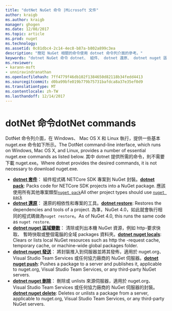 ```yaml
---
title: "dotNet NuGet 命令 |Microsoft 文件"
author: kraigb
ms.author: kraigb
manager: ghogen
ms.date: 12/08/2017
ms.topic: article
ms.prod: nuget
ms.technology: 
ms.assetid: 0c81dbc4-2c14-4ec8-b87a-b802a899c3ea
description: "簡短 NuGet 相關的命令使用 dotnet 命令列介面的參考。"
keywords: "dotnet NuGet 命令 dotnet、 組件、 dotnet 還原、 dotnet nuget 區域變數、 dotnet nuget 發送 dotnet nuget 刪除"
ms.reviewer:
- karann-msft
- unniravindranathan
ms.openlocfilehash: 7ff4779f46db102f1384650d82118b34fedd4413
ms.sourcegitcommit: d0ba99bfe019b779b75731bafdca8a37e35ef0d9
ms.translationtype: MT
ms.contentlocale: zh-TW
ms.lasthandoff: 12/14/2017
---
```

# <a name="dotnet-commands"></a><span data-ttu-id="46828-104">dotNet 命令</span><span class="sxs-lookup"><span data-stu-id="46828-104">dotNet commands</span></span>

<span data-ttu-id="46828-105">DotNet 命令列介面，在 Windows、 Mac OS X 和 Linux 執行，提供一些基本 nuget.exe 命令如下所示。</span><span class="sxs-lookup"><span data-stu-id="46828-105">The DotNet command-line interface, which runs on Windows, Mac OS X, and Linux, provides a number of essential nuget.exe commands as listed below.</span></span> <span data-ttu-id="46828-106">其中 dotnet 提供所需的命令，則不需要下載 nuget.exe。</span><span class="sxs-lookup"><span data-stu-id="46828-106">Where dotnet provides the desired commands, it is not necessary to download nuget.exe.</span></span>

- <span data-ttu-id="46828-107">[**dotnet 套件**](https://docs.microsoft.com/dotnet/core/tools/dotnet-pack?tabs=netcore2x)： 組件程式碼 NETCore SDK 專案到 NuGet 封裝。</span><span class="sxs-lookup"><span data-stu-id="46828-107">[**dotnet pack**](https://docs.microsoft.com/dotnet/core/tools/dotnet-pack?tabs=netcore2x): Packs code for NETCore SDK projects into a NuGet package.</span></span> <span data-ttu-id="46828-108">應該使用所有其他專案類型[`nuget pack`](cli-ref-pack.md)</span><span class="sxs-lookup"><span data-stu-id="46828-108">All other project types should use [`nuget pack`](cli-ref-pack.md)</span></span>
- <span data-ttu-id="46828-109">[**dotnet 還原**](https://docs.microsoft.com/dotnet/core/tools/dotnet-restore?tabs=netcore2x)： 還原的相依性和專案的工具。</span><span class="sxs-lookup"><span data-stu-id="46828-109">[**dotnet restore**](https://docs.microsoft.com/dotnet/core/tools/dotnet-restore?tabs=netcore2x): Restores the dependencies and tools of a project.</span></span> <span data-ttu-id="46828-110">為準，NuGet 4.0，如此就會執行相同的程式碼做為`nuget restore`。</span><span class="sxs-lookup"><span data-stu-id="46828-110">As of NuGet 4.0, this runs the same code as `nuget restore`.</span></span>
- <span data-ttu-id="46828-111">[**dotnet nuget 區域變數**](https://docs.microsoft.com/dotnet/core/tools/dotnet-nuget-locals)： 清除或列出本機 NuGet 資源，例如 http-要求快取、 暫時快取或整個電腦的全域 packages 資料夾。</span><span class="sxs-lookup"><span data-stu-id="46828-111">[**dotnet nuget locals**](https://docs.microsoft.com/dotnet/core/tools/dotnet-nuget-locals): Clears or lists local NuGet resources such as http the -request cache, temporary cache, or machine-wide global packages folder.</span></span>
- <span data-ttu-id="46828-112">[**dotnet nuget 發送**](https://docs.microsoft.com/dotnet/core/tools/dotnet-nuget-push)： 將封裝推入到伺服器並將其發佈，適用於 nuget.org、 Visual Studio Team Services 或任何協力廠商的 NuGet 伺服器。</span><span class="sxs-lookup"><span data-stu-id="46828-112">[**dotnet nuget push**](https://docs.microsoft.com/dotnet/core/tools/dotnet-nuget-push): Pushes a package to a server and publishes it, applicable to nuget.org, Visual Studio Team Services, or any third-party NuGet servers.</span></span>
- <span data-ttu-id="46828-113">[**dotnet nuget 刪除**](https://docs.microsoft.com/dotnet/core/tools/dotnet-nuget-delete)： 刪除或 unlists 來源伺服器，適用於 nuget.org、 Visual Studio Team Services 或任何協力廠商的 NuGet 伺服器的封裝。</span><span class="sxs-lookup"><span data-stu-id="46828-113">[**dotnet nuget delete**](https://docs.microsoft.com/dotnet/core/tools/dotnet-nuget-delete): Deletes or unlists a package from a  server, applicable to nuget.org, Visual Studio Team Services, or any third-party NuGet servers.</span></span>
